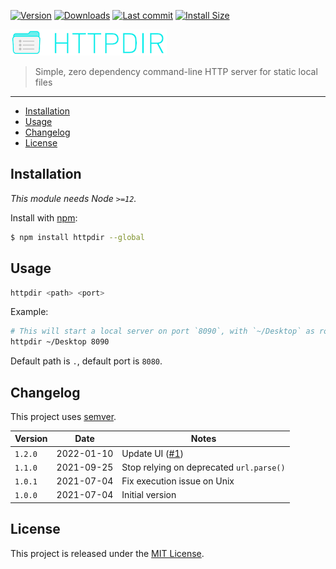 [![Version](https://img.shields.io/npm/v/httpdir.svg)](https://github.com/johansatge/httpdir/releases)
[![Downloads](https://img.shields.io/npm/dm/httpdir.svg)](https://www.pkgstats.com/pkg:httpdir)
[![Last commit](https://badgen.net/github/last-commit/johansatge/httpdir)](https://github.com/johansatge/httpdir/commits/master)
[![Install Size](https://badgen.net/packagephobia/install/httpdir)](https://packagephobia.com/result?p=httpdir)

![Icon](icon.png)

> Simple, zero dependency command-line HTTP server for static local files

---

* [Installation](#installation)
* [Usage](#usage)
* [Changelog](#changelog)
* [License](#license)

## Installation

_This module needs Node `>=12`._

Install with [npm](https://www.npmjs.com/):

```bash
$ npm install httpdir --global
```

## Usage

```bash
httpdir <path> <port>
```

Example:

```bash
# This will start a local server on port `8090`, with `~/Desktop` as root directory
httpdir ~/Desktop 8090
```

Default path is `.`, default port is `8080`.

## Changelog

This project uses [semver](http://semver.org/).

| Version | Date | Notes |
| --- | --- | --- |
| `1.2.0` | 2022-01-10 | Update UI ([#1](https://github.com/johansatge/httpdir/pull/1)) |
| `1.1.0` | 2021-09-25 | Stop relying on deprecated `url.parse()` |
| `1.0.1` | 2021-07-04 | Fix execution issue on Unix |
| `1.0.0` | 2021-07-04 | Initial version |

## License

This project is released under the [MIT License](license.md).
